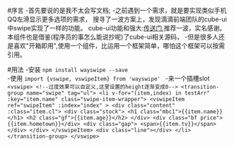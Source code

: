 #序言
-首先要说的是我不太会写文档;
-之前遇到一个需求，就是要实现类似手机QQ左滑显示更多选项的需求，
 搜寻了一波方案上，发现滴滴前端团队的cube-ui中swipe实现了一样的功能。
 cube-ui功能和强大:[传送门](https://didi.github.io/cube-ui/#/zh-CN),推荐一波，实名感谢。
 本组件也是借鉴(程序员的事怎么能说抄呢)了cube-ui相关源码，
-但是很多人还是喜欢"开箱即用",使用一个组件，比运用一个框架简单，哪怕这个框架可以按需引用。

#用法
  -安装
  `
  npm install wayswipe --save
  `  
  -使用
  `
   import {vswipe, vswipeItem} from 'wayswipe' 
  ` 
  -来一个插槽slot
  ` <vswipe>
              <!--过度效果可以自定义,这里设置的height逐渐变成0-->
              <transition-group name="swipe" tag="ul">
                  <li v-for="(item,index) in testArr" :key="item.name" class="swipe-item-wrapper">
                      <vswipeItem
                              ref="swipeItem"
                              :index="index"
                      >
                          <div class="content" :class="item.cl">
                              <div class="stock">
                                  <h1 class="mbc1">{{item.name}}</h1>
                                  <h2 class="gf">{{item.age}}</h2>
                              </div>
                              <div class="bf price">{{item.hometown}}</div>
                              <div class="gap">
                                  <span>{{item.tv}}</span>
                              </div>
                          </div>
                      </vswipeItem>
                      <div class="line"></div>
                  </li>
              </transition-group>
          </vswipe>
          ` 
 
